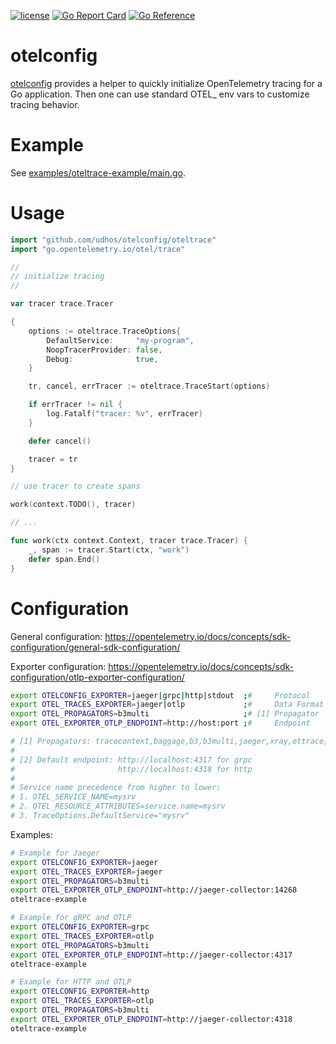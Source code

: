 [![license](http://img.shields.io/badge/license-MIT-blue.svg)](https://github.com/udhos/otelconfig/blob/main/LICENSE)
[![Go Report Card](https://goreportcard.com/badge/github.com/udhos/otelconfig)](https://goreportcard.com/report/github.com/udhos/otelconfig)
[![Go Reference](https://pkg.go.dev/badge/github.com/udhos/otelconfig.svg)](https://pkg.go.dev/github.com/udhos/otelconfig)

# otelconfig

[otelconfig](https://github.com/udhos/otelconfig) provides a helper to quickly initialize OpenTelemetry tracing for a Go application. Then one can use standard OTEL_ env vars to customize tracing behavior.

# Example

See [examples/oteltrace-example/main.go](examples/oteltrace-example/main.go).

# Usage

```go
import "github.com/udhos/otelconfig/oteltrace"
import "go.opentelemetry.io/otel/trace"

//
// initialize tracing
//

var tracer trace.Tracer

{
    options := oteltrace.TraceOptions{
        DefaultService:     "my-program",
        NoopTracerProvider: false,
        Debug:              true,
    }

    tr, cancel, errTracer := oteltrace.TraceStart(options)

    if errTracer != nil {
        log.Fatalf("tracer: %v", errTracer)
    }

    defer cancel()

    tracer = tr
}

// use tracer to create spans

work(context.TODO(), tracer)

// ...

func work(ctx context.Context, tracer trace.Tracer) {
	_, span := tracer.Start(ctx, "work")
	defer span.End()
}

```

# Configuration

General configuration: https://opentelemetry.io/docs/concepts/sdk-configuration/general-sdk-configuration/

Exporter configuration: https://opentelemetry.io/docs/concepts/sdk-configuration/otlp-exporter-configuration/

```bash
export OTELCONFIG_EXPORTER=jaeger|grpc|http|stdout  ;#     Protocol    default: grpc
export OTEL_TRACES_EXPORTER=jaeger|otlp             ;#     Data Format default: otlp
export OTEL_PROPAGATORS=b3multi                     ;# [1] Propagator  default: tracecontext,baggage
export OTEL_EXPORTER_OTLP_ENDPOINT=http://host:port ;#     Endpoint    default: [2]

# [1] Propagators: tracecontext,baggage,b3,b3multi,jaeger,xray,ottrace,none
#
# [2] Default endpoint: http://localhost:4317 for grpc
#                       http://localhost:4318 for http
#
# Service name precedence from higher to lower:
# 1. OTEL_SERVICE_NAME=mysrv
# 2. OTEL_RESOURCE_ATTRIBUTES=service.name=mysrv
# 3. TraceOptions.DefaultService="mysrv"
```

Examples:

```bash
# Example for Jaeger
export OTELCONFIG_EXPORTER=jaeger
export OTEL_TRACES_EXPORTER=jaeger
export OTEL_PROPAGATORS=b3multi
export OTEL_EXPORTER_OTLP_ENDPOINT=http://jaeger-collector:14268
oteltrace-example

# Example for gRPC and OTLP
export OTELCONFIG_EXPORTER=grpc
export OTEL_TRACES_EXPORTER=otlp
export OTEL_PROPAGATORS=b3multi
export OTEL_EXPORTER_OTLP_ENDPOINT=http://jaeger-collector:4317
oteltrace-example

# Example for HTTP and OTLP
export OTELCONFIG_EXPORTER=http
export OTEL_TRACES_EXPORTER=otlp
export OTEL_PROPAGATORS=b3multi
export OTEL_EXPORTER_OTLP_ENDPOINT=http://jaeger-collector:4318
oteltrace-example
```
